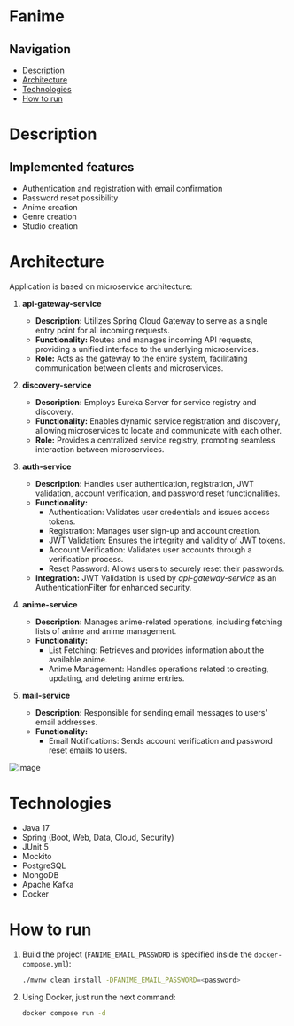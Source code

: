 # Fanime

## Navigation
- [Description](#Description)
- [Architecture](#Architecture)
- [Technologies](#Technologies)
- [How to run](#How_to_run)

# Description
## Implemented features

- Authentication and registration with email confirmation
- Password reset possibility
- Anime creation
- Genre creation
- Studio creation

# Architecture
Application is based on microservice architecture:
1. **api-gateway-service**
   - **Description:** Utilizes Spring Cloud Gateway to serve as a single entry point for all incoming requests.
   - **Functionality:** Routes and manages incoming API requests, providing a unified interface to the underlying microservices.
   - **Role:** Acts as the gateway to the entire system, facilitating communication between clients and microservices.

2. **discovery-service**
   - **Description:** Employs Eureka Server for service registry and discovery.
   - **Functionality:**  Enables dynamic service registration and discovery, allowing microservices to locate and communicate with each other.
   - **Role:** Provides a centralized service registry, promoting seamless interaction between microservices.

3. **auth-service**
   - **Description:** Handles user authentication, registration, JWT validation, account verification, and password reset functionalities.
   - **Functionality:**
     - Authentication: Validates user credentials and issues access tokens.
     - Registration: Manages user sign-up and account creation.
     - JWT Validation: Ensures the integrity and validity of JWT tokens.
     - Account Verification: Validates user accounts through a verification process.
     - Reset Password: Allows users to securely reset their passwords.
   - **Integration:** JWT Validation is used by *api-gateway-service* as an AuthenticationFilter for enhanced security.

4. **anime-service**
   - **Description:** Manages anime-related operations, including fetching lists of anime and anime management.
   - **Functionality:**
     - List Fetching: Retrieves and provides information about the available anime.
     - Anime Management: Handles operations related to creating, updating, and deleting anime entries.

5. **mail-service**
   - **Description:** Responsible for sending email messages to users' email addresses.
   - **Functionality:**
     - Email Notifications: Sends account verification and password reset emails to users.

![image](https://github.com/stempz101/fanime-microservices/assets/59826158/ec55885b-1fcf-4384-8b38-50565fec8ef7)

# Technologies
- Java 17
- Spring (Boot, Web, Data, Cloud, Security)
- JUnit 5
- Mockito
- PostgreSQL
- MongoDB
- Apache Kafka
- Docker

# How to run
1. Build the project (`FANIME_EMAIL_PASSWORD` is specified inside the `docker-compose.yml`):
   ```bash
   ./mvnw clean install -DFANIME_EMAIL_PASSWORD=<password>
   ```
2. Using Docker, just run the next command:
   ```bash
   docker compose run -d
   ```
